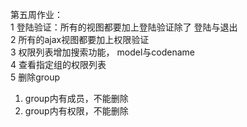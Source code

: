 第五周作业：  
1 登陆验证：所有的视图都要加上登陆验证除了 登陆与退出  
2 所有的ajax视图都要加上权限验证  
3 权限列表增加搜索功能， model与codename  
4 查看指定组的权限列表  
5 删除group
1) group内有成员，不能删除  
2) group内有权限，不能删除  
